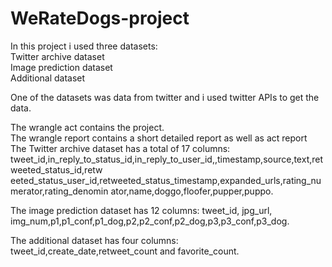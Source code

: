 # WeRateDogs-project
In this project i used three datasets:
<br/>Twitter archive dataset
<br/>Image prediction dataset
<br/>Additional dataset

One of the datasets was data from twitter and i used twitter APIs to get the data.

The wrangle act contains the project.
<br/>The wrangle report contains a short detailed report as well as act report
<br/>The Twitter archive dataset has a total of 17 columns: 
tweet_id,in_reply_to_status_id,in_reply_to_user_id,,timestamp,source,text,retweeted_status_id,retw
eeted_status_user_id,retweeted_status_timestamp,expanded_urls,rating_numerator,rating_denomin
ator,name,doggo,floofer,pupper,puppo.

The image prediction dataset has 12 columns: tweet_id, jpg_url,
img_num,p1,p1_conf,p1_dog,p2,p2_conf,p2_dog,p3,p3_conf,p3_dog.

The additional dataset has four columns: tweet_id,create_date,retweet_count and favorite_count.
